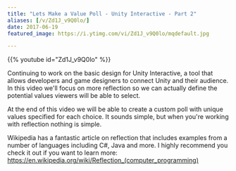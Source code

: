 ```yaml
---
title: "Lets Make a Value Poll - Unity Interactive - Part 2"
aliases: [/v/Zd1J_v9Q0lo/]
date: 2017-06-19
featured_image: https://i.ytimg.com/vi/Zd1J_v9Q0lo/mqdefault.jpg

---
```


{{% youtube id="Zd1J_v9Q0lo" %}}

Continuing to work on the basic design for Unity Interactive, a tool that allows developers and game designers to connect Unity and their audience. In this video we'll focus on more reflection so we can actually define the potential values viewers will be able to select.

At the end of this video we will be able to create a custom poll with unique values specified for each choice. It sounds simple, but when you're working with reflection nothing is simple.

Wikipedia has a fantastic article on reflection that includes examples from a number of languages including C#, Java and more. I highly recommend you check it out if you want to learn more: https://en.wikipedia.org/wiki/Reflection_(computer_programming)